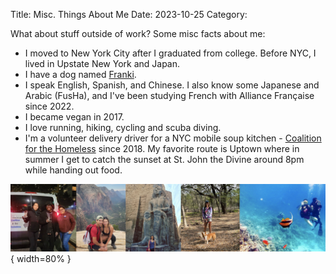 Title: Misc. Things About Me
Date: 2023-10-25
Category:

What about stuff outside of work? Some misc facts about me:

- I moved to New York City after I graduated from college. Before NYC, I lived in Upstate New York and Japan.
- I have a dog named [Franki](https://www.instagram.com/franki_lowrider/).
- I speak English, Spanish, and Chinese. I also know some Japanese and Arabic (FusHa), and I've been studying French with Alliance Française since 2022.
- I became vegan in 2017.
- I love running, hiking, cycling and scuba diving.
- I'm a volunteer delivery driver for a NYC mobile soup kitchen - [Coalition for the Homeless](https://www.coalitionforthehomeless.org/) since 2018. My favorite route is Uptown where in summer I get to catch the sunset at St. John the Divine around 8pm while handing out food.

![image](https://github.com/dazhaoniel/danielatwork.com/blob/master/output/theme/images/collage.png?raw=true){ width=80% }
